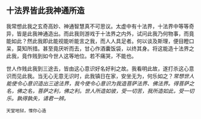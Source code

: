##  十法界皆此我神通所造

我常想此我之玄奇高妙、神通智慧真不可思议。太虚中有十法界，十法界中等等奇异，皆是此我神通造出。而此我则游戏于十法界之内外，试问此我乃何物事，而竟能如此？然此我即此能视能听能言之我，而人人具足者。何以谈及斯理，便目瞪口呆，莫知所措。甚至竟厌听而去，甘心作酒囊饭袋，以终其身。将这能造十法界之此我，竟作贱到如今世人这等地位。若不痛哭，不能也。

世人作贱此我到三途去，皆由这心意识好名好利之故。我看明此故，遂打杀这心意识而见此我。当无心无意无识时，此我镇日在家，安坐无为，何乐如之？*常想世人能使令心意识造出三途法界，我今使令心意识为我造菩萨法界、佛法界。得菩萨之名，佛之名，菩萨之利，佛之利。世人所造如彼，受一切苦，我所造如此，受一切乐。孰得孰失，请君一辨。*

```yang
天堂地狱，惟你心造
```
